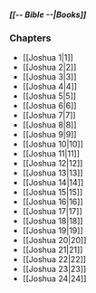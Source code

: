 ##### *[[-- Bible --|Books]]*

### Chapters
- [[Joshua 1|1]]
- [[Joshua 2|2]]
- [[Joshua 3|3]]
- [[Joshua 4|4]]
- [[Joshua 5|5]]
- [[Joshua 6|6]]
- [[Joshua 7|7]]
- [[Joshua 8|8]]
- [[Joshua 9|9]]
- [[Joshua 10|10]]
- [[Joshua 11|11]]
- [[Joshua 12|12]]
- [[Joshua 13|13]]
- [[Joshua 14|14]]
- [[Joshua 15|15]]
- [[Joshua 16|16]]
- [[Joshua 17|17]]
- [[Joshua 18|18]]
- [[Joshua 19|19]]
- [[Joshua 20|20]]
- [[Joshua 21|21]]
- [[Joshua 22|22]]
- [[Joshua 23|23]]
- [[Joshua 24|24]]
